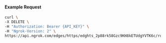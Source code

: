 <!-- Code generated for API Clients. DO NOT EDIT. -->

#### Example Request

```bash
curl \
-X DELETE \
-H "Authorization: Bearer {API_KEY}" \
-H "Ngrok-Version: 2" \
https://api.ngrok.com/edges/https/edghts_2p88rk58Gzc9KH8kETUdgYVTK6c/routes/edghtsrt_2p88rm7Jot3y8AfY78LXzFcR3wV/webhook_verification
```
